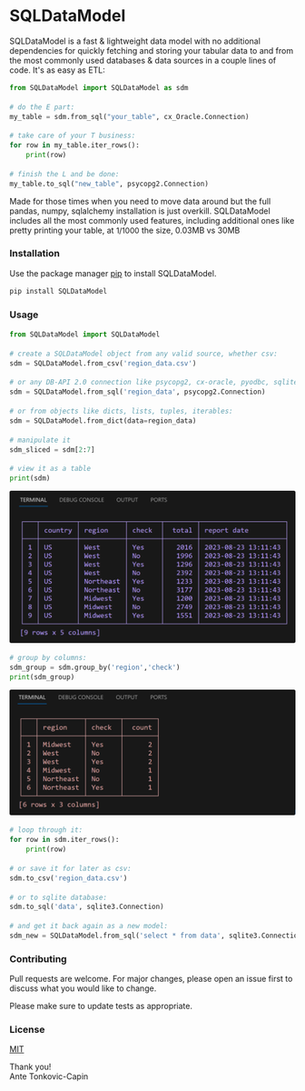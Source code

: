 # SQLDataModel
SQLDataModel is a fast & lightweight data model with no additional dependencies for quickly fetching and storing your tabular data to and from the most commonly used databases & data sources in a couple lines of code. It's as easy as ETL:
```python
from SQLDataModel import SQLDataModel as sdm

# do the E part:
my_table = sdm.from_sql("your_table", cx_Oracle.Connection)

# take care of your T business:
for row in my_table.iter_rows():
    print(row)

# finish the L and be done:
my_table.to_sql("new_table", psycopg2.Connection)
```

Made for those times when you need to move data around but the full pandas, numpy, sqlalchemy installation is just overkill. SQLDataModel includes all the most commonly used features, including additional ones like pretty printing your table, at  <span style="font-size: 10pt;">1/1000</span> the size, 0.03MB vs 30MB

### Installation
Use the package manager [pip](https://pip.pypa.io/en/stable/) to install SQLDataModel.

```bash
pip install SQLDataModel
```

### Usage

```python
from SQLDataModel import SQLDataModel

# create a SQLDataModel object from any valid source, whether csv:
sdm = SQLDataModel.from_csv('region_data.csv')

# or any DB-API 2.0 connection like psycopg2, cx-oracle, pyodbc, sqlite3:
sdm = SQLDataModel.from_sql('region_data', psycopg2.Connection) 

# or from objects like dicts, lists, tuples, iterables:
sdm = SQLDataModel.from_dict(data=region_data)

# manipulate it
sdm_sliced = sdm[2:7]

# view it as a table
print(sdm)
```
<img src="./figs/sdm_purple.PNG" alt="sdm_colorful_table" style="width:100vw; border-radius: 3px" />

```python
# group by columns:
sdm_group = sdm.group_by('region','check')
print(sdm_group)
```
<img src="./figs/sdm_group.PNG" alt="sdm_grouped_table" style="width:100vw; border-radius: 3px" />

```python
# loop through it:
for row in sdm.iter_rows():
    print(row)

# or save it for later as csv:
sdm.to_csv('region_data.csv')

# or to sqlite database:
sdm.to_sql('data', sqlite3.Connection)

# and get it back again as a new model:
sdm_new = SQLDataModel.from_sql('select * from data', sqlite3.Connection)
```
### Contributing

Pull requests are welcome. For major changes, please open an issue first
to discuss what you would like to change.

Please make sure to update tests as appropriate.

### License

[MIT](https://choosealicense.com/licenses/mit/)


Thank you!  
Ante Tonkovic-Capin